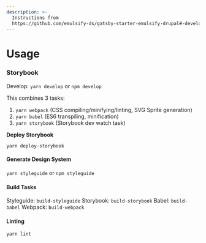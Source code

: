```yaml
---
description: >-
  Instructions from
  https://github.com/emulsify-ds/gatsby-starter-emulsify-drupal#-develop
---
```


# Usage

### Storybook

Develop: `yarn develop` or `npm develop`

This combines 3 tasks:

1. `yarn webpack` \(CSS compiling/minifying/linting, SVG Sprite generation\)
2. `yarn babel` \(ES6 transpiling, minification\)
3. `yarn storybook` \(Storybook dev watch task\)

**Deploy Storybook**

`yarn deploy-storybook`

#### Generate Design System

`yarn styleguide` or `npm styleguide`

#### Build Tasks

Styleguide: `build-styleguide` Storybook: `build-storybook` Babel: `build-babel` Webpack: `build-webpack`

#### Linting

`yarn lint`


